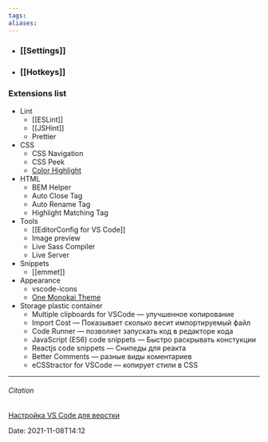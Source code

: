 ```yaml
---
tags: 
aliases: 
---
```

- ### [[Settings]]
- ### [[Hotkeys]]
### Extensions list
- Lint
	- [[ESLint]]
	- [[JSHint]]
	- Prettier 
- CSS
	- CSS Navigation
	- CSS Peek
	- [Color Highlight](https://marketplace.visualstudio.com/items?itemName=naumovs.color-highlight)
- HTML
	- BEM Helper
	- Auto Close Tag
	- Auto Rename Tag
	- Highlight Matching Tag
- Tools
	- [[EditorConfig for VS Code]]
	- Image preview
	- Live Sass Compiler
	- Live Server
- Snippets
	- [[emmet]]
- Appearance
	- vscode-icons
	- [One Monokai Theme](https://marketplace.visualstudio.com/items?itemName=azemoh.one-monokai)
- Storage plastic container
	- Multiple clipboards for VSCode	 — улучшенное копирование
	- Import Cost 									  — Показывает сколько весит импортируемый файл
	- Code Runner 									— позволяет запускать код в редакторе кода
	- JavaScript (ES6) code snippets 	— Быстро раскрывать констукции
	- Reactjs code snippets 				   — Снипеды для реакта
	- Better Comments 							— разные виды коментариев
	- eCSStractor for VSCode 				— копирует стили в CSS


---
###### Citation
[Настройка VS Code для верстки](*https://webdesign-master.ru/blog/tools/vscode.html*)

Date: 2021-11-08T14:12
